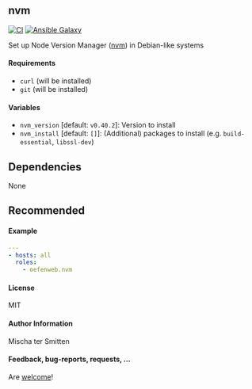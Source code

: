 ## nvm

[![CI](https://github.com/Oefenweb/ansible-nvm/workflows/CI/badge.svg)](https://github.com/Oefenweb/ansible-nvm/actions?query=workflow%3ACI)
[![Ansible Galaxy](http://img.shields.io/badge/ansible--galaxy-nvm-blue.svg)](https://galaxy.ansible.com/Oefenweb/nvm)

Set up Node Version Manager ([nvm](https://github.com/nvm-sh/nvm)) in Debian-like systems

#### Requirements

* `curl` (will be installed)
* `git` (will be installed)

#### Variables

* `nvm_version` [default: `v0.40.2`]: Version to install
* `nvm_install` [default: `[]`]: (Additional) packages to install (e.g. `build-essential`, `libssl-dev`)

## Dependencies

None

## Recommended

#### Example

```yaml
---
- hosts: all
  roles:
    - oefenweb.nvm
```

#### License

MIT

#### Author Information

Mischa ter Smitten

#### Feedback, bug-reports, requests, ...

Are [welcome](https://github.com/Oefenweb/ansible-nvm/issues)!
